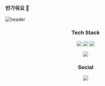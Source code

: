 ### 반가워요 👋
![header](https://capsule-render.vercel.app/api?type=slice&color=75BDE0&height=300&section=header&text=BuYong%20Jeong&fontSize=90)
<!--
**cottonrose1011/cottonrose1011** is a ✨ _special_ ✨ repository because its `README.md` (this file) appears on your GitHub profile.

Here are some ideas to get you started:

- 🔭 I’m currently working on ...
- 🌱 I’m currently learning ...
- 👯 I’m looking to collaborate on ...
- 🤔 I’m looking for help with ...
- 💬 Ask me about ...
- 📫 How to reach me: ...
- 😄 Pronouns: ...
- ⚡ Fun fact: ...
-->

<h3 align="center">Tech Stack</h3>

<p align="center">
<img src ="https://img.shields.io/badge/Java-007396.svg?%style=for-the-badge&logo=Java&logoColor=white"/> 
<img src ="https://img.shields.io/badge/C-00599C.svg?%style=for-the-badge&logo=C&logoColor=white"/>
<img src="https://img.shields.io/badge/Python-3776AB.svg?%style=for-the-badge&logo=Python&logoColor=white"/>   
</p>
<p align="center"><img src="https://img.shields.io/badge/Springboot-6DB33F.svg?%style=for-the-badge&logo=Spring&logoColor=white"/></p>

<h3 align="center">Social</h3>
<p align="center">
<img src="https://img.shields.io/badge/Instagram-E4405F?style=flat-square&logo=Instagram&logoColor=white&link=https://instagram.com/pjeka7er43/"/>
</p>
